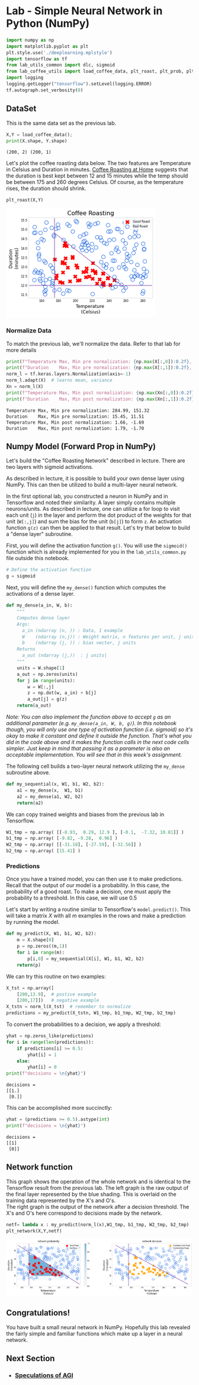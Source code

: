 # Lab - Simple Neural Network in Python (NumPy)

```python
import numpy as np
import matplotlib.pyplot as plt
plt.style.use('./deeplearning.mplstyle')
import tensorflow as tf
from lab_utils_common import dlc, sigmoid
from lab_coffee_utils import load_coffee_data, plt_roast, plt_prob, plt_layer, plt_network, plt_output_unit
import logging
logging.getLogger("tensorflow").setLevel(logging.ERROR)
tf.autograph.set_verbosity(0)
```

## DataSet
This is the same data set as the previous lab.


```python
X,Y = load_coffee_data();
print(X.shape, Y.shape)
```

    (200, 2) (200, 1)


Let's plot the coffee roasting data below. The two features are Temperature in Celsius and Duration in minutes. [Coffee Roasting at Home](https://www.merchantsofgreencoffee.com/how-to-roast-green-coffee-in-your-oven/) suggests that the duration is best kept between 12 and 15 minutes while the temp should be between 175 and 260 degrees Celsius. Of course, as the temperature rises, the duration should shrink. 


```python
plt_roast(X,Y)
```


![png](output_5_0.png)


### Normalize Data
To match the previous lab, we'll normalize the data. Refer to that lab for more details


```python
print(f"Temperature Max, Min pre normalization: {np.max(X[:,0]):0.2f}, {np.min(X[:,0]):0.2f}")
print(f"Duration    Max, Min pre normalization: {np.max(X[:,1]):0.2f}, {np.min(X[:,1]):0.2f}")
norm_l = tf.keras.layers.Normalization(axis=-1)
norm_l.adapt(X)  # learns mean, variance
Xn = norm_l(X)
print(f"Temperature Max, Min post normalization: {np.max(Xn[:,0]):0.2f}, {np.min(Xn[:,0]):0.2f}")
print(f"Duration    Max, Min post normalization: {np.max(Xn[:,1]):0.2f}, {np.min(Xn[:,1]):0.2f}")
```

    Temperature Max, Min pre normalization: 284.99, 151.32
    Duration    Max, Min pre normalization: 15.45, 11.51
    Temperature Max, Min post normalization: 1.66, -1.69
    Duration    Max, Min post normalization: 1.79, -1.70


## Numpy Model (Forward Prop in NumPy)
Let's build the "Coffee Roasting Network" described in lecture. There are two layers with sigmoid activations.

As described in lecture, it is possible to build your own dense layer using NumPy. This can then be utilized to build a multi-layer neural network. 

In the first optional lab, you constructed a neuron in NumPy and in Tensorflow and noted their similarity. A layer simply contains multiple neurons/units. As described in lecture, one can utilize a for loop to visit each unit (`j`) in the layer and perform the dot product of the weights for that unit (`W[:,j]`) and sum the bias for the unit (`b[j]`) to form `z`. An activation function `g(z)` can then be applied to that result. Let's try that below to build a "dense layer" subroutine.

First, you will define the activation function `g()`. You will use the `sigmoid()` function which is already implemented for you in the `lab_utils_common.py` file outside this notebook.


```python
# Define the activation function
g = sigmoid
```

Next, you will define the `my_dense()` function which computes the activations of a dense layer.


```python
def my_dense(a_in, W, b):
    """
    Computes dense layer
    Args:
      a_in (ndarray (n, )) : Data, 1 example 
      W    (ndarray (n,j)) : Weight matrix, n features per unit, j units
      b    (ndarray (j, )) : bias vector, j units  
    Returns
      a_out (ndarray (j,))  : j units|
    """
    units = W.shape[1]
    a_out = np.zeros(units)
    for j in range(units):               
        w = W[:,j]                                    
        z = np.dot(w, a_in) + b[j]         
        a_out[j] = g(z)               
    return(a_out)
```

*Note: You can also implement the function above to accept `g` as an additional parameter (e.g. `my_dense(a_in, W, b, g)`). In this notebook though, you will only use one type of activation function (i.e. sigmoid) so it's okay to make it constant and define it outside the function. That's what you did in the code above and it makes the function calls in the next code cells simpler. Just keep in mind that passing it as a parameter is also an acceptable implementation. You will see that in this week's assignment.*

The following cell builds a two-layer neural network utilizing the `my_dense` subroutine above.


```python
def my_sequential(x, W1, b1, W2, b2):
    a1 = my_dense(x,  W1, b1)
    a2 = my_dense(a1, W2, b2)
    return(a2)
```

We can copy trained weights and biases from the previous lab in Tensorflow.


```python
W1_tmp = np.array( [[-8.93,  0.29, 12.9 ], [-0.1,  -7.32, 10.81]] )
b1_tmp = np.array( [-9.82, -9.28,  0.96] )
W2_tmp = np.array( [[-31.18], [-27.59], [-32.56]] )
b2_tmp = np.array( [15.41] )
```

### Predictions
Once you have a trained model, you can then use it to make predictions. Recall that the output of our model is a probability. In this case, the probability of a good roast. To make a decision, one must apply the probability to a threshold. In this case, we will use 0.5

Let's start by writing a routine similar to Tensorflow's `model.predict()`. This will take a matrix $X$ with all $m$ examples in the rows and make a prediction by running the model.


```python
def my_predict(X, W1, b1, W2, b2):
    m = X.shape[0]
    p = np.zeros((m,1))
    for i in range(m):
        p[i,0] = my_sequential(X[i], W1, b1, W2, b2)
    return(p)
```

We can try this routine on two examples:


```python
X_tst = np.array([
    [200,13.9],  # postive example
    [200,17]])   # negative example
X_tstn = norm_l(X_tst)  # remember to normalize
predictions = my_predict(X_tstn, W1_tmp, b1_tmp, W2_tmp, b2_tmp)
```

To convert the probabilities to a decision, we apply a threshold:


```python
yhat = np.zeros_like(predictions)
for i in range(len(predictions)):
    if predictions[i] >= 0.5:
        yhat[i] = 1
    else:
        yhat[i] = 0
print(f"decisions = \n{yhat}")
```

    decisions = 
    [[1.]
     [0.]]


This can be accomplished more succinctly:


```python
yhat = (predictions >= 0.5).astype(int)
print(f"decisions = \n{yhat}")
```

    decisions = 
    [[1]
     [0]]


## Network function

This graph shows the operation of the whole network and is identical to the Tensorflow result from the previous lab.
The left graph is the raw output of the final layer represented by the blue shading. This is overlaid on the training data represented by the X's and O's.   
The right graph is the output of the network after a decision threshold. The X's and O's here correspond to decisions made by the network.  


```python
netf= lambda x : my_predict(norm_l(x),W1_tmp, b1_tmp, W2_tmp, b2_tmp)
plt_network(X,Y,netf)
```


![png](output_30_0.png)


## Congratulations!
You have built a small neural network in NumPy. 
Hopefully this lab revealed the fairly simple and familiar functions which make up a layer in a neural network. 

## Next Section
- ### [Speculations of AGI](../Speculations_of_AGI/Speculations_of_AGI.md) 
